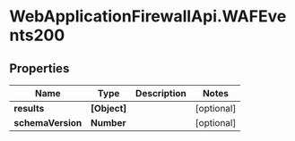 # WebApplicationFirewallApi.WAFEvents200

## Properties

Name | Type | Description | Notes
------------ | ------------- | ------------- | -------------
**results** | **[Object]** |  | [optional] 
**schemaVersion** | **Number** |  | [optional] 


